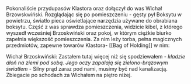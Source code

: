 Pokonaliście przydupasów Klastora oraz dołączył do was Wichał Brzowskwiński. Rozglądając się po pomieszczeniu - gęsty pył Boksytu w powietrzu, światło pieca oświetlające narzędzia używane do obrabiana boksytu. Część z was sprawdza pomieszczenia, widzicie kibel, z którego wyszedł wcześniej Brzoskwiński oraz pokoj, w którym ciężkie biurko zapełnia większość pomieszczenia. Za nim leży torba, pełna magicznych przedmiotów, zapewne towarów Klastora- [[Bag of Holding]] w nim:

Wichał Brzoskwiński: Zastałem tutaj więcej niż się spodziewałem - *kładzie dłoń na ziemi pod sobą. Jego oczy zapalają się zielono-brązowym światłem* - Silny prąd zaraz pod nami, musimy być nad kanalizacją. Zbiegacie po schodach za Wichałem na piętro niżej. 

